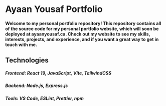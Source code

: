 # Ayaan Yousaf Portfolio

#### Welcome to my personal portfolio repository! This repository contains all of the source code for my personal portfolio website, which will soon be deployed at ayaanyousaf.ca. Check out my website to see my skills, interests, projects, and experience, and if you want a great way to get in touch with me.

## Technologies
##### Frontend: React 19, JavaScript, Vite, TailwindCSS
##### Backend: Node.js, Express.js
##### Tools: VS Code, ESLint, Prettier, npm

